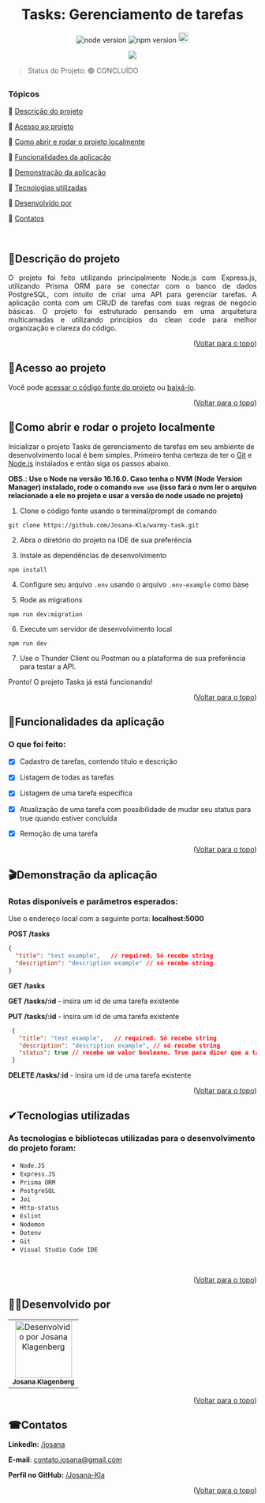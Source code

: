 <div id="top"></div>
<h1 align="center"> Tasks: Gerenciamento de tarefas </h1> 

<p align="center">
  <img src="https://img.shields.io/static/v1?label=node&message=v16.16.0&color=orange" alt="node version">
  <img src="https://img.shields.io/static/v1?label=npm%20version&message=9.7.2&color=orange" alt="npm version">
  <a href="//www.linkedin.com/in/josana/"><img src="https://img.shields.io/badge/-LinkedIn-black.svg?style=for-the-badge&logo=linkedin&colorB=0077B5" style="border-radius: 3px; height:21px" alt="LinkedIn"></a>
</p>
<p align="center">
<img src="https://img.shields.io/badge/STATUS-CONCLUÍDO-green"/>
</p>
  
> Status do Projeto: 🟢 CONCLUÍDO


### Tópicos  

:small_blue_diamond: [Descrição do projeto](#descrição-do-projeto)

:small_blue_diamond: [Acesso ao projeto](#acesso-ao-projeto)

:small_blue_diamond: [Como abrir e rodar o projeto localmente](#como-abrir-e-rodar-o-projeto-localmente)

:small_blue_diamond: [Funcionalidades da aplicação](#funcionalidades-da-aplicação)

:small_blue_diamond: [Demonstração da aplicação](#demonstração-da-aplicação)

:small_blue_diamond: [Tecnologias utilizadas](#tecnologias-utilizadas)

:small_blue_diamond: [Desenvolvido por](#desenvolvido-por)

:small_blue_diamond: [Contatos](#contatos)

</br>

## <a name=“descrição-do-projeto”>🧾Descrição do projeto<a/>  

<p align="justify">
O projeto foi feito utilizando principalmente Node.js com Express.js, utilizando Prisma ORM para se conectar com o banco de dados PostgreSQL, com intuito de criar uma API para gerenciar tarefas. A aplicação conta com um CRUD de tarefas com suas regras de negócio básicas.
O projeto foi estruturado pensando em uma arquitetura multicamadas e utilizando princípios do clean code para melhor organização e clareza do código.
</p>

<p align="right">(<a href="#top">Voltar para o topo</a>)</p>

## <a name=“acesso-ao-projeto”>📁Acesso ao projeto<a/> 

Você pode [acessar o código fonte do projeto](https://github.com/Josana-Kla/warmy-task) ou [baixá-lo](https://github.com/Josana-Kla/warmy-task/archive/refs/heads/main.zip).

<p align="right">(<a href="#top">Voltar para o topo</a>)</p>


## <a name=“como-abrir-e-rodar-o-projeto-localmente”>🔌Como abrir e rodar o projeto localmente<a/> 

Inicializar o projeto Tasks de gerenciamento de tarefas em seu ambiente de desenvolvimento local é bem simples. Primeiro tenha certeza de ter o [Git](https://git-scm.com/downloads) e [Node.js](https://nodejs.org/) instalados e então siga os passos abaixo.

**OBS.: Use o Node na versão 16.16.0. Caso tenha o NVM (Node Version Manager) instalado, rode o comando `nvm use` (isso fará o nvm ler o arquivo relacionado a ele no projeto e usar a versão do node usado no projeto)** 


1. Clone o código fonte usando o terminal/prompt de comando

 `git clone https://github.com/Josana-Kla/warmy-task.git`

2. Abra o diretório do projeto na IDE de sua preferência

3. Instale as dependências de desenvolvimento

 `npm install`

4. Configure seu arquivo `.env` usando o arquivo `.env-example` como base

5. Rode as migrations

 `npm run dev:migration` 

6. Execute um servidor de desenvolvimento local

 `npm run dev`

7. Use o Thunder Client ou Postman ou a plataforma de sua preferência para testar a API.
  
Pronto! O projeto Tasks já está funcionando! 

<p align="right">(<a href="#top">Voltar para o topo</a>)</p>


## <a name=“funcionalidades-da-aplicação”>🔨Funcionalidades da aplicação<a/> 


### O que foi feito:
- [x] Cadastro de tarefas, contendo título e descrição
- [x] Listagem de todas as tarefas
- [x] Listagem de uma tarefa específica
- [x] Atualização de uma tarefa com possibilidade de mudar seu status para true quando estiver concluída
- [x] Remoção de uma tarefa


<p align="right">(<a href="#top">Voltar para o topo</a>)</p>

  
## <a name=“demonstração-da-aplicação”>🎬Demonstração da aplicação<a/>

### Rotas disponíveis e parâmetros esperados:

Use o endereço local com a seguinte porta: **localhost:5000**

**POST /tasks**

  ```json
  {
    "title": "test example",   // required. Só recebe string
    "description": "description example" // só recebe string
  }
  ```
**GET /tasks**

**GET /tasks/:id** - insira um id de uma tarefa existente

**PUT /tasks/:id** - insira um id de uma tarefa existente

 ```json
  {
    "title": "test example",   // required. Só recebe string
    "description": "description example", // só recebe string
    "status": true // recebe um valor booleano. True para dizer que a tarefa foi concluída
  }
  ```

**DELETE /tasks/:id** - insira um id de uma tarefa existente

<p align="right">(<a href="#top">Voltar para o topo</a>)</p>
  
## <a name=“tecnologias-utilizadas” id="techs">✔Tecnologias utilizadas<a/>
### As tecnologias e bibliotecas utilizadas para o desenvolvimento do projeto foram:
- ``Node.JS``
- ``Express.JS``
- ``Prisma ORM``
- ``PostgreSQL``
- ``Joi``
- ``Http-status``
- ``Eslint``
- ``Nodemon``
- ``Dotenv``
- ``Git``
- ``Visual Studio Code IDE`` 
</br>

<p align="right">(<a href="#top">Voltar para o topo</a>)</p>

## <a name=“desenvolvido-por”>👩‍💻Desenvolvido por<a/>

<table>
  <tr>
    <td align="center">
      <a href="https://github.com/Josana-Kla/">
        <img src="https://avatars.githubusercontent.com/u/73187817?s=400&u=343a33ac5cbd16538d7c39b20e42764dfcf1c7e0&v=4" title="Josana Klagenberg" alt="Desenvolvido por Josana Klagenberg" width=115><br/>
        <sub><b>Josana Klagenberg</b></sub>
      </a>
    </td>
  </tr>
</table>

<p align="right">(<a href="#top">Voltar para o topo</a>)</p>

## <a name=“contatos”>☎Contatos<a/>

**LinkedIn:** [/josana](https://www.linkedin.com/in/josana/) 

**E-mail**: [contato.josana@gmail.com](mailto:contato.josana@gmail.com)

**Perfil no GitHub:** [/Josana-Kla](https://github.com/Josana-Kla)

<p align="right">(<a href="#top">Voltar para o topo</a>)</p>